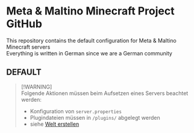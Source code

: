 # Meta & Maltino Minecraft Project GitHub
This repository contains the default configuration for Meta & Maltino Minecraft servers  
Everything is written in German since we are a German community

## DEFAULT
> [!WARNING]\
> Folgende Aktionen müssen beim Aufsetzen eines Servers beachtet werden:  
> * Konfiguration von `server.properties`
> * Plugindateien müssen in `/plugins/` abgelegt werden
> * siehe [Welt erstellen](https://github.com/Blazes-Meta/meta-maltino-minecraft-server/wiki/Welt-erstellen)
